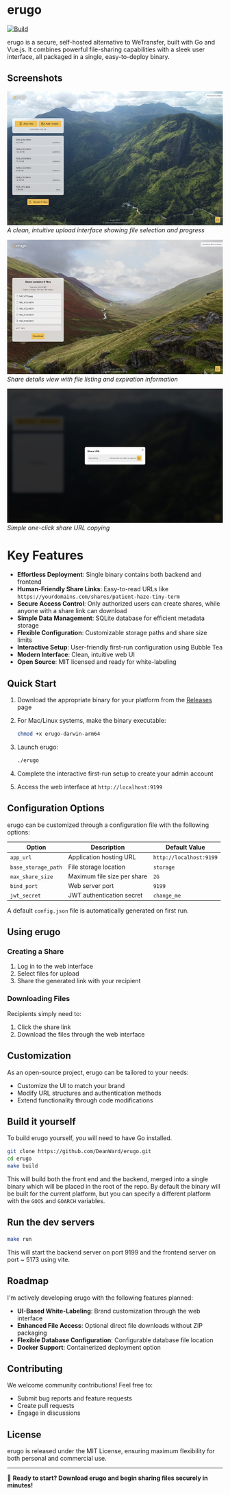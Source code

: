 # erugo

[![Build](https://github.com/DeanWard/erugo/actions/workflows/build.yml/badge.svg)](https://github.com/DeanWard/erugo/actions/workflows/build.yml)

erugo is a secure, self-hosted alternative to WeTransfer, built with Go and Vue.js. It combines powerful file-sharing capabilities with a sleek user interface, all packaged in a single, easy-to-deploy binary.

## Screenshots

![Upload Interface](.github/images/erugo-uploader-screenshot.jpg)
*A clean, intuitive upload interface showing file selection and progress*

![Share Details](.github/images/erugo-downloader-screenshot.jpg)
*Share details view with file listing and expiration information*

![Share URL](.github/images/erugo-uploader-shareurl-screenshot.jpg)
*Simple one-click share URL copying*


# Key Features

- **Effortless Deployment**: Single binary contains both backend and frontend
- **Human-Friendly Share Links**: Easy-to-read URLs like `https://yourdomains.com/shares/patient-haze-tiny-term`
- **Secure Access Control**: Only authorized users can create shares, while anyone with a share link can download
- **Simple Data Management**: SQLite database for efficient metadata storage
- **Flexible Configuration**: Customizable storage paths and share size limits
- **Interactive Setup**: User-friendly first-run configuration using Bubble Tea
- **Modern Interface**: Clean, intuitive web UI
- **Open Source**: MIT licensed and ready for white-labeling

## Quick Start

1. Download the appropriate binary for your platform from the [Releases](https://github.com/DeanWard/erugo/releases/) page

2. For Mac/Linux systems, make the binary executable:
   ```sh
   chmod +x erugo-darwin-arm64
   ```

3. Launch erugo:
   ```sh
   ./erugo
   ```

4. Complete the interactive first-run setup to create your admin account

5. Access the web interface at `http://localhost:9199`

## Configuration Options

erugo can be customized through a configuration file with the following options:

| Option              | Description                               | Default Value           |
|--------------------|-------------------------------------------|------------------------|
| `app_url`          | Application hosting URL                   | `http://localhost:9199` |
| `base_storage_path`| File storage location                     | `storage`              |
| `max_share_size`   | Maximum file size per share              | `2G`                   |
| `bind_port`        | Web server port                          | `9199`                 |
| `jwt_secret`       | JWT authentication secret                 | `change_me`            |

A default `config.json` file is automatically generated on first run.

## Using erugo

### Creating a Share
1. Log in to the web interface
2. Select files for upload
3. Share the generated link with your recipient

### Downloading Files
Recipients simply need to:
1. Click the share link
2. Download the files through the web interface

## Customization

As an open-source project, erugo can be tailored to your needs:
- Customize the UI to match your brand
- Modify URL structures and authentication methods
- Extend functionality through code modifications

## Build it yourself

To build erugo yourself, you will need to have Go installed.

```sh
git clone https://github.com/DeanWard/erugo.git
cd erugo
make build
```

This will build both the front end and the backend, merged into a single binary which will be placed in the root of the repo.
By default the binary will be built for the current platform, but you can specify a different platform with the `GOOS` and `GOARCH` variables.

## Run the dev servers

```sh
make run
```
This will start the backend server on port 9199 and the frontend server on port ~ 5173 using vite.

## Roadmap

I'm actively developing erugo with the following features planned:

- **UI-Based White-Labeling**: Brand customization through the web interface
- **Enhanced File Access**: Optional direct file downloads without ZIP packaging
- **Flexible Database Configuration**: Configurable database file location
- **Docker Support**: Containerized deployment option

## Contributing

We welcome community contributions! Feel free to:
- Submit bug reports and feature requests
- Create pull requests
- Engage in discussions

## License

erugo is released under the MIT License, ensuring maximum flexibility for both personal and commercial use.

---

🚀 **Ready to start? Download erugo and begin sharing files securely in minutes!**